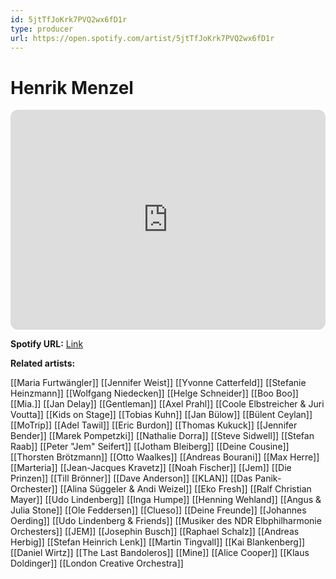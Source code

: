 ```yaml
---
id: 5jtTfJoKrk7PVQ2wx6fD1r
type: producer
url: https://open.spotify.com/artist/5jtTfJoKrk7PVQ2wx6fD1r
---
```

# Henrik Menzel

<iframe style="border-radius:12px" src="https://open.spotify.com/embed/artist/5jtTfJoKrk7PVQ2wx6fD1r" width="100%" height="352" frameBorder="0" allowfullscreen="" allow="autoplay; clipboard-write; encrypted-media; fullscreen; picture-in-picture" loading="lazy"></iframe>

**Spotify URL:** [Link](https://open.spotify.com/artist/5jtTfJoKrk7PVQ2wx6fD1r)

**Related artists:**

[[Maria Furtwängler]]
[[Jennifer Weist]]
[[Yvonne Catterfeld]]
[[Stefanie Heinzmann]]
[[Wolfgang Niedecken]]
[[Helge Schneider]]
[[Boo Boo]]
[[Mia.]]
[[Jan Delay]]
[[Gentleman]]
[[Axel Prahl]]
[[Coole Elbstreicher & Juri Voutta]]
[[Kids on Stage]]
[[Tobias Kuhn]]
[[Jan Bülow]]
[[Bülent Ceylan]]
[[MoTrip]]
[[Adel Tawil]]
[[Eric Burdon]]
[[Thomas Kukuck]]
[[Jennifer Bender]]
[[Marek Pompetzki]]
[[Nathalie Dorra]]
[[Steve Sidwell]]
[[Stefan Raab]]
[[Peter "Jem" Seifert]]
[[Jotham Bleiberg]]
[[Deine Cousine]]
[[Thorsten Brötzmann]]
[[Otto Waalkes]]
[[Andreas Bourani]]
[[Max Herre]]
[[Marteria]]
[[Jean-Jacques Kravetz]]
[[Noah Fischer]]
[[Jem]]
[[Die Prinzen]]
[[Till Brönner]]
[[Dave Anderson]]
[[KLAN]]
[[Das Panik-Orchester]]
[[Alina Süggeler & Andi Weizel]]
[[Eko Fresh]]
[[Ralf Christian Mayer]]
[[Udo Lindenberg]]
[[Inga Humpe]]
[[Henning Wehland]]
[[Angus & Julia Stone]]
[[Ole Feddersen]]
[[Clueso]]
[[Deine Freunde]]
[[Johannes Oerding]]
[[Udo Lindenberg & Friends]]
[[Musiker des NDR Elbphilharmonie Orchesters]]
[[JEM]]
[[Josephin Busch]]
[[Raphael Schalz]]
[[Andreas Herbig]]
[[Stefan Heinrich Lenk]]
[[Martin Tingvall]]
[[Kai Blankenberg]]
[[Daniel Wirtz]]
[[The Last Bandoleros]]
[[Mine]]
[[Alice Cooper]]
[[Klaus Doldinger]]
[[London Creative Orchestra]]
